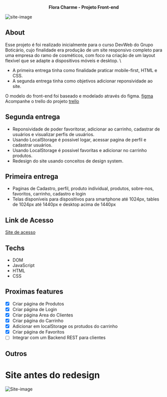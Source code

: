 <p align="center"><b>Flora Charme - Projeto Front-end</b></p>

![site-image](https://www.veed.io/view/f1ff8d93-b9aa-4117-9481-cc44ef5c7765)

## About

Esse projeto é foi realizado inicialmente para o curso DevWeb do Grupo Boticário, cujo finalidade era produção de um site responsivo completo para uma empresa do ramo de cosméticos, com foco na criação de um layout flexível que se adapte a dispositivos móveis e desktop. \

- A primeira entrega tinha como finalidade praticar mobile-first, HTML e CSS.
- A segunda entrega tinha como objetivos adicionar reponsividade ao site.

O modelo do front-end foi baseado e modelado através do figma. [figma](https://www.figma.com/community/file/1378178944791719182)
Acompanhe o trello do projeto [trello](https://trello.com/b/iNi0Bn3N/flora-charma-site-cosmeticos)

## Segunda entrega

- Reponsividade de poder favoritorar, adicionar ao carrinho, cadastrar de usuários e visualizar perfis de usuários.
- Usando LocalStorage é possivel logar, acessar pagina de perfil e cadastrar usuários.
- Usando LocalStorage é possivel favoritas e adicionar no carrinho produtos.
- Redesign do site usando conceitos de design system.

## Primeira entrega

- Paginas de Cadastro, perfil, produto individual, produtos, sobre-nos, favoritos, carrinho, cadastro e login
- Telas disponíveis para dispositivos para smartphone até 1024px, tables de 1024px até 1440px e desktop acima de 1440px

## Link de Acesso

[Site de acesso](https://flora-charme-cosmeticos.vercel.app/)

## Techs

- DOM
- JavaScript
- HTML
- CSS

## Proximas features

- [x] Criar página de Produtos
- [x] Criar página de Login
- [x] Criar página Area do Clientes
- [x] Criar página do Carrinho
- [x] Adicionar em localStorage os protudos do carrinho
- [x] Criar página de Favoritos
- [ ] Integrar com um Backend REST para clientes

## Outros

# Site antes do redesign

![Site-image](https://imgur.com/a/xPvRDJm)
